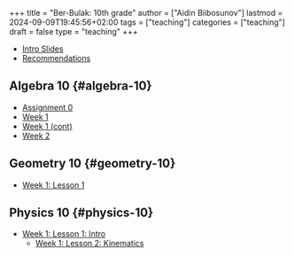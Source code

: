 +++
title = "Ber-Bulak: 10th grade"
author = ["Aidin Biibosunov"]
lastmod = 2024-09-09T19:45:56+02:00
tags = ["teaching"]
categories = ["teaching"]
draft = false
type = "teaching"
+++

-   [Intro Slides](/reveal_js_talks/intro_me/intro.html)
-   [Recommendations](/html_files/recommendations.html)


## Algebra 10 {#algebra-10}

-   [Assignment 0](/pdf_files/berbulak/algebra_8/assignments/week1_asst0.html)
-   [Week 1](/pdf_files/berbulak/algebra_8/assignments/week1_lesson1.html)
-   [Week 1 (cont)](/pdf_files/berbulak/algebra_10/assignments/week1_lesson2.html)
-   [Week 2](/pdf_files/berbulak/algebra_10/assignments/algebra10_week2.html)


## Geometry 10 {#geometry-10}

-   [Week 1: Lesson 1](/pdf_files/berbulak/geometry_10/geom10_week1_lesson1.html)


## Physics 10 {#physics-10}

-   [Week 1: Lesson 1: Intro](/pdf_files/berbulak/physics_10/week1_intro.pdf)
    -   [Week 1: Lesson 2: Kinematics](/pdf_files/berbulak/physics_10/physics10_week1_lesson1.html)